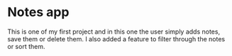 # Notes app

This is one of my first project and in this one the user simply adds notes, save them or delete them. I also added a feature to filter through the notes or sort them.